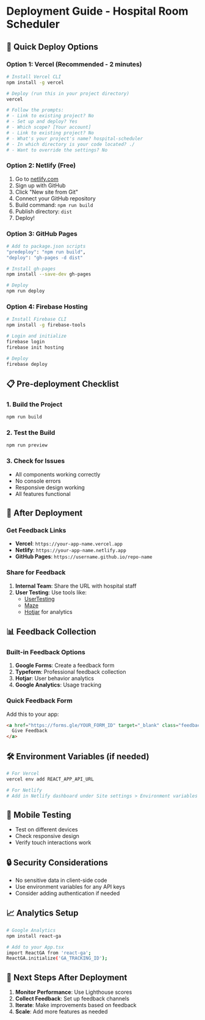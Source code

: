 # Deployment Guide - Hospital Room Scheduler

## 🚀 Quick Deploy Options

### Option 1: Vercel (Recommended - 2 minutes)
```bash
# Install Vercel CLI
npm install -g vercel

# Deploy (run this in your project directory)
vercel

# Follow the prompts:
# - Link to existing project? No
# - Set up and deploy? Yes
# - Which scope? [Your account]
# - Link to existing project? No
# - What's your project's name? hospital-scheduler
# - In which directory is your code located? ./
# - Want to override the settings? No
```

### Option 2: Netlify (Free)
1. Go to [netlify.com](https://netlify.com)
2. Sign up with GitHub
3. Click "New site from Git"
4. Connect your GitHub repository
5. Build command: `npm run build`
6. Publish directory: `dist`
7. Deploy!

### Option 3: GitHub Pages
```bash
# Add to package.json scripts
"predeploy": "npm run build",
"deploy": "gh-pages -d dist"

# Install gh-pages
npm install --save-dev gh-pages

# Deploy
npm run deploy
```

### Option 4: Firebase Hosting
```bash
# Install Firebase CLI
npm install -g firebase-tools

# Login and initialize
firebase login
firebase init hosting

# Deploy
firebase deploy
```

## 📋 Pre-deployment Checklist

### 1. Build the Project
```bash
npm run build
```

### 2. Test the Build
```bash
npm run preview
```

### 3. Check for Issues
- All components working correctly
- No console errors
- Responsive design working
- All features functional

## 🔗 After Deployment

### Get Feedback Links
- **Vercel**: `https://your-app-name.vercel.app`
- **Netlify**: `https://your-app-name.netlify.app`
- **GitHub Pages**: `https://username.github.io/repo-name`

### Share for Feedback
1. **Internal Team**: Share the URL with hospital staff
2. **User Testing**: Use tools like:
   - [UserTesting](https://usertesting.com)
   - [Maze](https://maze.co)
   - [Hotjar](https://hotjar.com) for analytics

## 📊 Feedback Collection

### Built-in Feedback Options
1. **Google Forms**: Create a feedback form
2. **Typeform**: Professional feedback collection
3. **Hotjar**: User behavior analytics
4. **Google Analytics**: Usage tracking

### Quick Feedback Form
Add this to your app:
```html
<a href="https://forms.gle/YOUR_FORM_ID" target="_blank" class="feedback-button">
  Give Feedback
</a>
```

## 🛠️ Environment Variables (if needed)
```bash
# For Vercel
vercel env add REACT_APP_API_URL

# For Netlify
# Add in Netlify dashboard under Site settings > Environment variables
```

## 📱 Mobile Testing
- Test on different devices
- Check responsive design
- Verify touch interactions work

## 🔒 Security Considerations
- No sensitive data in client-side code
- Use environment variables for any API keys
- Consider adding authentication if needed

## 📈 Analytics Setup
```bash
# Google Analytics
npm install react-ga

# Add to your App.tsx
import ReactGA from 'react-ga';
ReactGA.initialize('GA_TRACKING_ID');
```

## 🎯 Next Steps After Deployment
1. **Monitor Performance**: Use Lighthouse scores
2. **Collect Feedback**: Set up feedback channels
3. **Iterate**: Make improvements based on feedback
4. **Scale**: Add more features as needed 